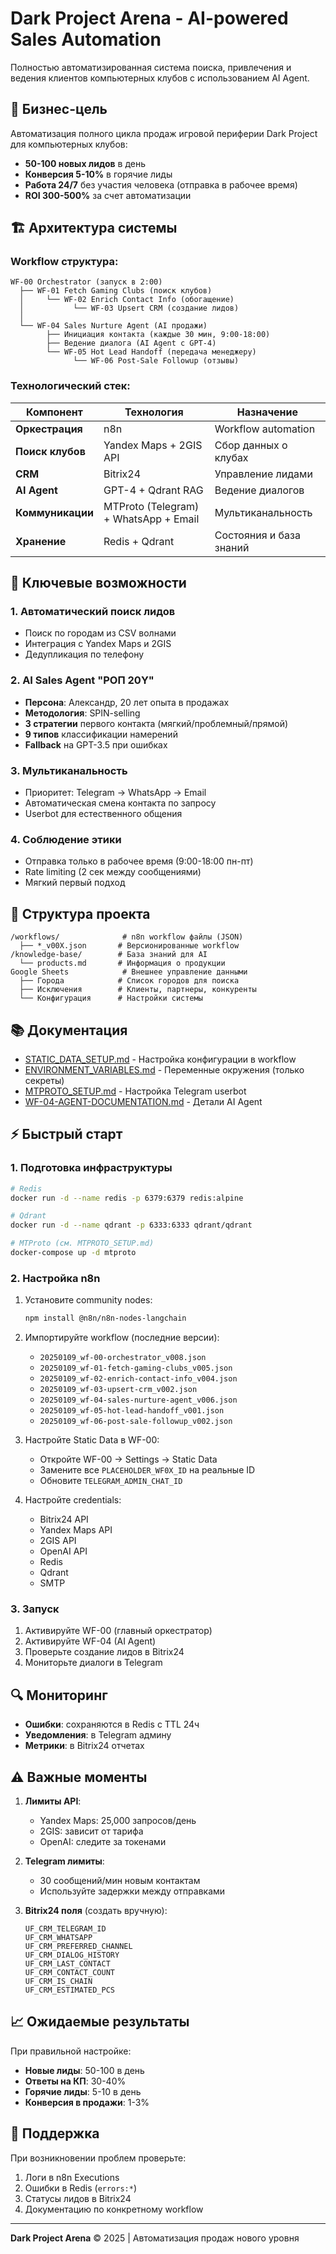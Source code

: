 
# Dark Project Arena - AI-powered Sales Automation

Полностью автоматизированная система поиска, привлечения и ведения клиентов компьютерных клубов с использованием AI Agent.

## 🎯 Бизнес-цель

Автоматизация полного цикла продаж игровой периферии Dark Project для компьютерных клубов:
- **50-100 новых лидов** в день
- **Конверсия 5-10%** в горячие лиды
- **Работа 24/7** без участия человека (отправка в рабочее время)
- **ROI 300-500%** за счет автоматизации

## 🏗️ Архитектура системы

### Workflow структура:

```
WF-00 Orchestrator (запуск в 2:00)
  ├── WF-01 Fetch Gaming Clubs (поиск клубов)
  │     └── WF-02 Enrich Contact Info (обогащение)
  │           └── WF-03 Upsert CRM (создание лидов)
  │
  └── WF-04 Sales Nurture Agent (AI продажи)
        ├── Инициация контакта (каждые 30 мин, 9:00-18:00)
        ├── Ведение диалога (AI Agent с GPT-4)
        └── WF-05 Hot Lead Handoff (передача менеджеру)
              └── WF-06 Post-Sale Followup (отзывы)
```

### Технологический стек:

| Компонент | Технология | Назначение |
|-----------|------------|------------|
| **Оркестрация** | n8n | Workflow automation |
| **Поиск клубов** | Yandex Maps + 2GIS API | Сбор данных о клубах |
| **CRM** | Bitrix24 | Управление лидами |
| **AI Agent** | GPT-4 + Qdrant RAG | Ведение диалогов |
| **Коммуникации** | MTProto (Telegram) + WhatsApp + Email | Мультиканальность |
| **Хранение** | Redis + Qdrant | Состояния и база знаний |

## 🚀 Ключевые возможности

### 1. Автоматический поиск лидов
- Поиск по городам из CSV волнами
- Интеграция с Yandex Maps и 2GIS
- Дедупликация по телефону

### 2. AI Sales Agent "РОП 20Y"
- **Персона**: Александр, 20 лет опыта в продажах
- **Методология**: SPIN-selling
- **3 стратегии** первого контакта (мягкий/проблемный/прямой)
- **9 типов** классификации намерений
- **Fallback** на GPT-3.5 при ошибках

### 3. Мультиканальность
- Приоритет: Telegram → WhatsApp → Email
- Автоматическая смена контакта по запросу
- Userbot для естественного общения

### 4. Соблюдение этики
- Отправка только в рабочее время (9:00-18:00 пн-пт)
- Rate limiting (2 сек между сообщениями)
- Мягкий первый подход

## 📁 Структура проекта

```
/workflows/              # n8n workflow файлы (JSON)
  ├── *_v00X.json       # Версионированные workflow
/knowledge-base/        # База знаний для AI
  └── products.md       # Информация о продукции
Google Sheets            # Внешнее управление данными
  ├── Города            # Список городов для поиска
  ├── Исключения        # Клиенты, партнеры, конкуренты  
  └── Конфигурация      # Настройки системы
```

## 📚 Документация

- [STATIC_DATA_SETUP.md](./STATIC_DATA_SETUP.md) - Настройка конфигурации в workflow
- [ENVIRONMENT_VARIABLES.md](./ENVIRONMENT_VARIABLES.md) - Переменные окружения (только секреты)
- [MTPROTO_SETUP.md](./MTPROTO_SETUP.md) - Настройка Telegram userbot
- [WF-04-AGENT-DOCUMENTATION.md](./WF-04-AGENT-DOCUMENTATION.md) - Детали AI Agent

## ⚡ Быстрый старт

### 1. Подготовка инфраструктуры

```bash
# Redis
docker run -d --name redis -p 6379:6379 redis:alpine

# Qdrant
docker run -d --name qdrant -p 6333:6333 qdrant/qdrant

# MTProto (см. MTPROTO_SETUP.md)
docker-compose up -d mtproto
```

### 2. Настройка n8n

1. Установите community nodes:
   ```bash
   npm install @n8n/n8n-nodes-langchain
   ```

2. Импортируйте workflow (последние версии):
   - `20250109_wf-00-orchestrator_v008.json`
   - `20250109_wf-01-fetch-gaming-clubs_v005.json`
   - `20250109_wf-02-enrich-contact-info_v004.json`
   - `20250109_wf-03-upsert-crm_v002.json`
   - `20250109_wf-04-sales-nurture-agent_v006.json`
   - `20250109_wf-05-hot-lead-handoff_v001.json`
   - `20250109_wf-06-post-sale-followup_v002.json`

3. Настройте Static Data в WF-00:
   - Откройте WF-00 → Settings → Static Data
   - Замените все `PLACEHOLDER_WF0X_ID` на реальные ID
   - Обновите `TELEGRAM_ADMIN_CHAT_ID`

4. Настройте credentials:
   - Bitrix24 API
   - Yandex Maps API
   - 2GIS API
   - OpenAI API
   - Redis
   - Qdrant
   - SMTP

### 3. Запуск

1. Активируйте WF-00 (главный оркестратор)
2. Активируйте WF-04 (AI Agent)
3. Проверьте создание лидов в Bitrix24
4. Мониторьте диалоги в Telegram

## 🔍 Мониторинг

- **Ошибки**: сохраняются в Redis с TTL 24ч
- **Уведомления**: в Telegram админу
- **Метрики**: в Bitrix24 отчетах

## ⚠️ Важные моменты

1. **Лимиты API**:
   - Yandex Maps: 25,000 запросов/день
   - 2GIS: зависит от тарифа
   - OpenAI: следите за токенами

2. **Telegram лимиты**:
   - 30 сообщений/мин новым контактам
   - Используйте задержки между отправками

3. **Bitrix24 поля** (создать вручную):
   ```
   UF_CRM_TELEGRAM_ID
   UF_CRM_WHATSAPP
   UF_CRM_PREFERRED_CHANNEL
   UF_CRM_DIALOG_HISTORY
   UF_CRM_LAST_CONTACT
   UF_CRM_CONTACT_COUNT
   UF_CRM_IS_CHAIN
   UF_CRM_ESTIMATED_PCS
   ```

## 📈 Ожидаемые результаты

При правильной настройке:
- **Новые лиды**: 50-100 в день
- **Ответы на КП**: 30-40%
- **Горячие лиды**: 5-10 в день
- **Конверсия в продажи**: 1-3%

## 🤝 Поддержка

При возникновении проблем проверьте:
1. Логи в n8n Executions
2. Ошибки в Redis (`errors:*`)
3. Статусы лидов в Bitrix24
4. Документацию по конкретному workflow

---

**Dark Project Arena** © 2025 | Автоматизация продаж нового уровня